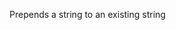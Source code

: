 Prepends a string to an existing string

<rv-example-tabs class="pt-3" handle="prepend-formatter">
<template type="single-html-file">
<div rv-text="'Na' | prepend 'Na' | prepend 'Naaa'"></div>
</template>
</rv-example-tabs>